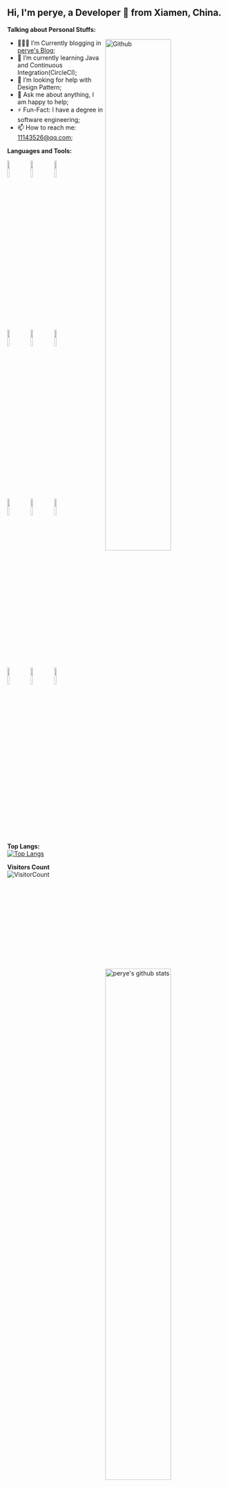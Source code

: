 <!-- Your title -->
## Hi, I'm perye, a Developer 🚀 from Xiamen, China.

<!-- Your badges
You can use the website to generate badges: https://shields.io/
[![Github](https://img.shields.io/badge/-Github-000?style=flat&logo=Github&logoColor=white)](https://github.com/perye)
[![Gmail](https://img.shields.io/badge/-Gmail-c14438?style=flat&logo=Gmail&logoColor=white)](mailto:peryedev@gmail.com)
-->

<!-- Talking about you -->
**Talking about Personal Stuffs:**

<!-- Any image aligned to the right. Beware the width -->
<img width="55%" align="right" alt="Github" src="https://github.githubassets.com/images/modules/marketplace/marketplace-illustration-01.svg" />

- 👨🏽‍💻 I’m Currently blogging in [perye's Blog](https://perye.github.io/);
- 🌱 I’m currently learning Java and Continuous Integration(CircleCI); 
- 🤔 I’m looking for help with Design Pattern;
- 💬 Ask me about anything, I am happy to help;
- ⚡️ Fun-Fact: I have a degree in software engineering;
- 📫 How to reach me: 11143526@qq.com;

**Languages and Tools:**  

<!-- Your github readme stats
You can use this api: https://github.com/anuraghazra/github-readme-stats
-->
<p>
  <a href="https://github.com/perye">
    <img width="55%" align="right" alt="perye's github stats" src="https://github-readme-stats.vercel.app/api?username=perye&show_icons=true&hide_border=true" />
  </a>
  
  <!-- Your languages and tools. Be careful with the alignment. 
  You can use this sites to get logos: https://www.vectorlogo.zone or https://simpleicons.org/
  -->
  <code><img width="10%" src="https://www.vectorlogo.zone/logos/java/java-ar21.svg"></code>
  <code><img width="10%" src="https://www.vectorlogo.zone/logos/linux/linux-ar21.svg"></code>
  <code><img width="10%" src="https://www.vectorlogo.zone/logos/mysql/mysql-ar21.svg"></code>
  <br />
  <code><img width="10%" src="https://www.vectorlogo.zone/logos/gradle/gradle-ar21.svg"></code>
  <code><img width="10%" src="https://www.vectorlogo.zone/logos/unity3d/unity3d-ar21.svg"></code>
  <code><img width="10%" src="https://www.vectorlogo.zone/logos/apache_pig/apache_pig-ar21.svg"></code>
  <br />
  <code><img width="10%" src="https://www.vectorlogo.zone/logos/nginx/nginx-ar21.svg"></code>
  <code><img width="10%" src="https://www.vectorlogo.zone/logos/redis/redis-ar21.svg"></code>
  <code><img width="10%" src="https://www.vectorlogo.zone/logos/lua/lua-ar21.svg"></code>
  <br />
  <code><img width="10%" src="https://www.vectorlogo.zone/logos/git-scm/git-scm-ar21.svg"></code>
  <code><img width="10%" src="https://www.vectorlogo.zone/logos/nodejs/nodejs-ar21.svg"></code>
  <code><img width="10%" src="https://www.vectorlogo.zone/logos/gnu_bash/gnu_bash-ar21.svg"></code>
</p>


**Top Langs:**  
[![Top Langs](https://github-readme-stats.vercel.app/api/top-langs/?username=perye&layout=compact)](https://github.com/perye)

**Visitors Count**  
![VisitorCount](https://profile-counter.glitch.me/{perye}/count.svg)


